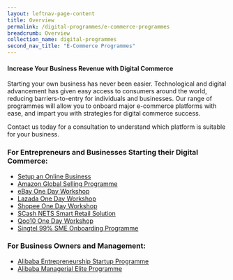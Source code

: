 ```yaml
---
layout: leftnav-page-content
title: Overview
permalink: /digital-programmes/e-commerce-programmes
breadcrumb: Overview
collection_name: digital-programmes
second_nav_title: "E-Commerce Programmes"
---
```


<h4>Increase Your Business Revenue with Digital Commerce</h4>

<p>Starting your own business has never been easier. Technological and digital advancement has given easy access to consumers around the world, 
reducing barriers-to-entry for individuals and businesses. Our range of programmes will allow you to onboard major e-commerce platforms with ease, 
and impart you with strategies for digital commerce success.

Contact us today for a consultation to understand which platform is suitable for your business.</p>

  <h3>For Entrepreneurs and Businesses Starting their Digital Commerce:</h3>
  <ul>
      <li><a href="/digital-programmes/e-commerce-programmes/setup-an-online-business">Setup an Online Business</a></li>
      <li><a href="/digital-programmes/e-commerce-programmes/amazon-global-selling-programme">Amazon Global Selling Programme</a></li>
      <li><a href="/digital-programmes/e-commerce-programmes/ebay-one-day-workshop">eBay One Day Workshop</a></li>
      <li><a href="/digital-programmes/e-commerce-programmes/lazada-one-day-workshop">Lazada One Day Workshop</a></li>
      <li><a href="/digital-programmes/e-commerce-programmes/shopee-one-day-workshop">Shopee One Day Workshop</a></li>
      <li><a href="/digital-programmes/e-commerce-programmes/scash-nets-smart-retail-solution">SCash NETS Smart Retail Solution</a></li>
      <li><a href="/digital-programmes/e-commerce-programmes/qoo10-one-day-workshop">Qoo10 One Day Workshop</a></li>
      <li><a href="/digital-programmes/e-commerce-programmes/singtel-99-sme">Singtel 99% SME Onboarding Programme</a></li>
    </ul>
    
  <h3>For Business Owners and Management:</h3>
  <ul>
      <li><a href="/digital-programmes/alibaba-business-school/alibaba-entrepreneur-startup-programme">Alibaba Entrepreneurship Startup Programme</a></li>
      <li><a href="/digital-programmes/alibaba-business-school/alibaba-managerial-elite-programme">Alibaba Managerial Elite Programme</a></li>
    </ul>

